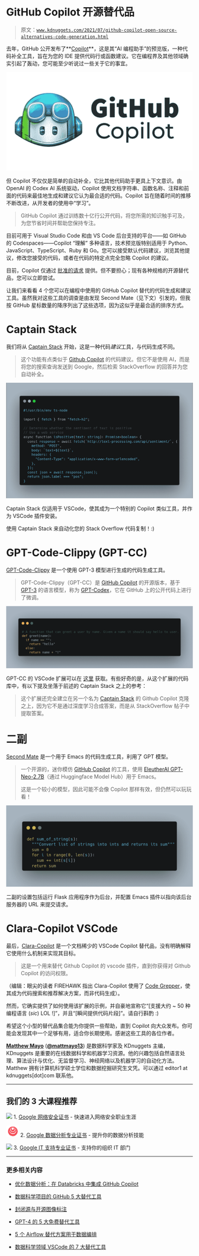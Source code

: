 # GitHub Copilot 开源替代品

> 原文：[`www.kdnuggets.com/2021/07/github-copilot-open-source-alternatives-code-generation.html`](https://www.kdnuggets.com/2021/07/github-copilot-open-source-alternatives-code-generation.html)

去年，GitHub 公开发布了**[Copilot](https://www.kdnuggets.com/2021/07/github-copilot-ai-pair-programmer.html)**，这是其“AI 编程助手”的预览版，一种代码补全工具，旨在为您的 IDE 提供代码行或函数建议。它在编程界及其他领域确实引起了轰动，您可能至少听说过一些关于它的事宜。

![GitHub Copilot](img/eec4051ec1f5e342ec18a5b37ac0b2e1.png)

但 Copilot 不仅仅是简单的自动补全，它比其他代码助手更具上下文意识。由 OpenAI 的 Codex AI 系统驱动，Copilot 使用文档字符串、函数名称、注释和前面的代码来最佳地生成和建议它认为最合适的代码。Copilot 旨在随着时间的推移不断改进，从开发者的使用中“学习”。

> GitHub Copilot 通过训练数十亿行公开代码，将您所需的知识触手可及，为您节省时间并帮助您保持专注。

目前可用于 Visual Studio Code 和由 VS Code 后台支持的平台——如 GitHub 的 Codespaces——Copilot “理解” 多种语言，技术预览版特别适用于 Python、JavaScript、TypeScript、Ruby 和 Go。您可以接受默认代码建议，浏览其他提议，修改您接受的代码，或者在代码的特定点完全忽略 Copilot 的建议。

目前，Copilot 仅通过 [批准的请求](https://copilot.github.com/) 提供。但不要担心；现有各种规格的开源替代品，您可以立即尝试。

让我们来看看 4 个您可以在编程中使用的 GitHub Copilot 替代的代码生成和建议工具。虽然我对这些工具的调查是由发现 Second Mate（见下文）引发的，但我按 GitHub 星标数量的降序列出了这些选项，因为这似乎是最合适的排序方式。

# Captain Stack

我们将从 [Captain Stack](https://github.com/hieunc229/copilot-clone) 开始，这是一种代码*建议*工具，与代码生成不同。

> 这个功能有点类似于 [Github Copilot](https://copilot.github.com/) 的代码建议。但它不是使用 AI，而是将您的搜索查询发送到 Google，然后检索 StackOverflow 的回答并为您自动补全。

![Image](img/d1414b1445f955f4e52df0106ced4c4d.png)

Captain Stack 仅适用于 VSCode，使其成为一个特别的 Copilot 类似工具，并作为 VSCode 插件安装。

使用 Captain Stack 来自动化您的 Stack Overflow 代码复制！:)

# GPT-Code-Clippy (GPT-CC)

[GPT-Code-Clippy](https://github.com/ncoop57/gpt-code-clippy) 是一个使用 GPT-3 模型进行生成的代码生成工具。

> GPT-Code-Clippy（GPT-CC）是 [GitHub Copilot](https://copilot.github.com/) 的开源版本，基于 [GPT-3](https://arxiv.org/abs/2005.14165) 的语言模型，称为 [GPT-Codex](https://arxiv.org/abs/2107.03374)，它在 GitHub 上的公开代码上进行了微调。

![图片](img/3488da309d8b9460f22cb162e5af14e0.png)

GPT-CC 的 VSCode 扩展可以在 [这里](https://github.com/ncoop57/code-clippy-vscode) 获取。有些好奇的是，从这个扩展的代码库中，有以下提及坐落于前述的 Captain Stack 之上的参考：

> 这个扩展还完全建立在另一个名为 [Captain Stack](https://github.com/hieunc229/copilot-clone) 的 Github Copilot 克隆之上，因为它不是通过深度学习合成答案，而是从 StackOverflow 帖子中提取答案。

# 二副

[Second Mate](https://github.com/samrawal/emacs-secondmate) 是一个用于 Emacs 的代码生成工具，利用了 GPT 模型。

> 一个开源的，迷你模仿 [GitHub Copilot](https://copilot.github.com/) 的工具，使用 [EleutherAI GPT-Neo-2.7B](https://huggingface.co/EleutherAI/gpt-neo-2.7B)（通过 Huggingface Model Hub）用于 Emacs。
> 
> 这是一个较小的模型，因此可能不会像 Copilot 那样有效，但仍然可以玩玩看！

![图片](img/c83c15d5f9984bc00a514bf7dea14c0e.png)

二副的设置包括运行 Flask 应用程序作为后台，并配置 Emacs 插件以指向该后台服务器的 URL 来提交请求。

# Clara-Copilot VSCode

最后，[Clara-Copilot](https://github.com/badboysm890/clara-copilot) 是一个文档稀少的 VSCode Copilot 替代品，没有明确解释它使用什么机制来实现其目标。

> 这是一个用来替代 Github Copilot 的 vscode 插件，直到你获得对 Github Copilot 的访问权限。

（编辑：眼尖的读者 FIREHAWK 指出 Clara-Copilot 使用了 [Code Grepper](https://www.codegrepper.com/)，使其成为代码搜索和推荐解决方案，而非代码生成）。

然而，它确实提供了如何使用该扩展的示例，并自豪地宣称它“[支援大约 ~ 50 种编程语言 (*sic*) LOL !]”，并且“[瞬间提供代码片段]”。请自行斟酌 :)

希望这个小型的替代品集合能为你提供一些帮助，直到 Copilot 向大众发布。你可能会发现其中一个足够有用，适合你长期使用。感谢这些工具的各位作者。

**[Matthew Mayo](https://www.linkedin.com/in/mattmayo13/)** ([**@mattmayo13**](https://twitter.com/mattmayo13)) 是数据科学家及 KDnuggets 主编，KDnuggets 是重要的在线数据科学和机器学习资源。他的兴趣包括自然语言处理、算法设计与优化、无监督学习、神经网络以及机器学习的自动化方法。Matthew 拥有计算机科学硕士学位和数据挖掘研究生文凭。可以通过 editor1 at kdnuggets[dot]com 联系他。

* * *

## 我们的 3 大课程推荐

![](img/0244c01ba9267c002ef39d4907e0b8fb.png) 1\. [Google 网络安全证书](https://www.kdnuggets.com/google-cybersecurity) - 快速进入网络安全职业生涯

![](img/e225c49c3c91745821c8c0368bf04711.png) 2\. [Google 数据分析专业证书](https://www.kdnuggets.com/google-data-analytics) - 提升你的数据分析技能

![](img/0244c01ba9267c002ef39d4907e0b8fb.png) 3\. [Google IT 支持专业证书](https://www.kdnuggets.com/google-itsupport) - 支持你的组织 IT 部门

* * *

### 更多相关内容

+   [优化数据分析：在 Databricks 中集成 GitHub Copilot](https://www.kdnuggets.com/optimizing-data-analytics-integrating-github-copilot-in-databricks)

+   [数据科学项目的 GitHub 5 大替代工具](https://www.kdnuggets.com/the-top-5-alternatives-to-github-for-data-science-projects)

+   [封闭源与开源图像标注](https://www.kdnuggets.com/closed-source-vs-open-source-image-annotation)

+   [GPT-4 的 5 大免费替代工具](https://www.kdnuggets.com/top-5-free-alternatives-to-gpt4)

+   [5 个 Airflow 替代方案用于数据编排](https://www.kdnuggets.com/5-airflow-alternatives-for-data-orchestration)

+   [数据科学领域 VSCode 的 7 大替代工具](https://www.kdnuggets.com/top-7-alternatives-to-vscode-for-data-science)
